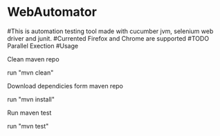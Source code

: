 # WebAutomator
#This is automation testing tool made with cucumber jvm, selenium web driver and junit.
#Currented Firefox and Chrome are supported
#TODO Parallel Exection 
#Usage 

Clean maven repo

run "mvn clean" 

Download dependicies form maven repo

run "mvn install"

Run maven test

run "mvn test"
